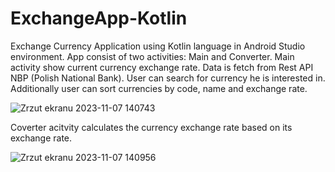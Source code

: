 # ExchangeApp-Kotlin
Exchange Currency Application using Kotlin language in Android Studio environment. App consist of two activities: Main and Converter.
Main activity show current currency exchange rate. Data is fetch from Rest API NBP (Polish National Bank). User can search for currency he is interested in.
Additionally user can sort currencies by code, name and exchange rate.

![Zrzut ekranu 2023-11-07 140743](https://github.com/Facio122/ExchangeApp-Kotlin/assets/118031180/22c03f64-3ca2-4062-b11e-5cb142fa189c)

Coverter acitvity calculates the currency exchange rate based on its exchange rate.

![Zrzut ekranu 2023-11-07 140956](https://github.com/Facio122/ExchangeApp-Kotlin/assets/118031180/2d1f8f06-d675-459e-8a34-223400a7b286)
